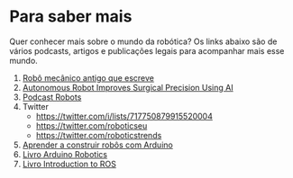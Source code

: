 # Para saber mais

Quer conhecer mais sobre o mundo da robótica? Os links abaixo são de vários podcasts, artigos e publicações legais para acompanhar mais esse mundo.

1. [Robô mecânico antigo que escreve](https://www.youtube.com/watch?v=OehTO9l1Hp8)
2. [Autonomous Robot Improves Surgical Precision Using AI](https://developer.nvidia.com/blog/autonomous-robot-improves-surgical-precision-using-ai/)
3. [Podcast Robots](http://robohub.org/category/talk/robotspodcast/)
4. Twitter
    - https://twitter.com/i/lists/717750879915520004
    - https://twitter.com/roboticseu
    - https://twitter.com/roboticstrends
5. [Aprender a construir robôs com Arduino](https://www.classcentral.com/course/arduino-7785)
6. [Livro Arduino Robotics](http://athena.ecs.csus.edu/~eee174/S2016/handouts/Labs/ArduinoLab/ArduinoInfo/Arduino%20Robotics.pdf)
7. [Livro Introduction to ROS](https://cse.sc.edu/~jokane/agitr/)
